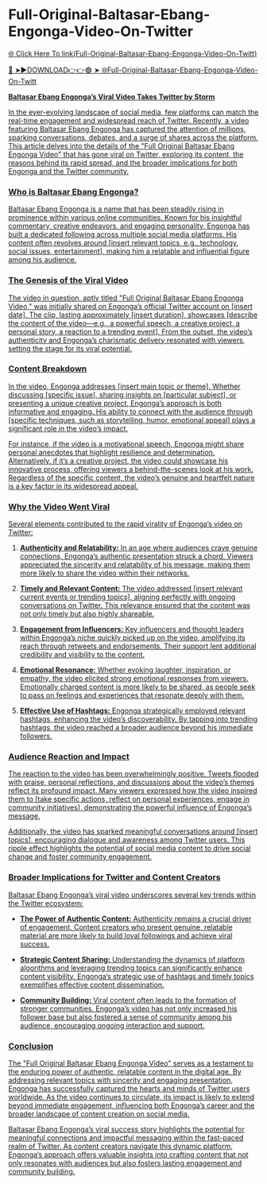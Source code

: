 # Full-Original-Baltasar-Ebang-Engonga-Video-On-Twitter

<a href="https://fifa55ballz.com/dfget34"> 🌐 Click Here To link(Full-Original-Baltasar-Ebang-Engonga-Video-On-Twitt)

🔴 ➤►DOWNLOAD👉👉🟢 ➤  <a href="https://fifa55ballz.com/dfget34"> 🌐Full-Original-Baltasar-Ebang-Engonga-Video-On-Twitt

**Baltasar Ebang Engonga’s Viral Video Takes Twitter by Storm**

In the ever-evolving landscape of social media, few platforms can match the real-time engagement and widespread reach of Twitter. Recently, a video featuring Baltasar Ebang Engonga has captured the attention of millions, sparking conversations, debates, and a surge of shares across the platform. This article delves into the details of the "Full Original Baltasar Ebang Engonga Video" that has gone viral on Twitter, exploring its content, the reasons behind its rapid spread, and the broader implications for both Engonga and the Twitter community.

### **Who is Baltasar Ebang Engonga?**

Baltasar Ebang Engonga is a name that has been steadily rising in prominence within various online communities. Known for his insightful commentary, creative endeavors, and engaging personality, Engonga has built a dedicated following across multiple social media platforms. His content often revolves around [insert relevant topics, e.g., technology, social issues, entertainment], making him a relatable and influential figure among his audience.

### **The Genesis of the Viral Video**

The video in question, aptly titled "Full Original Baltasar Ebang Engonga Video," was initially shared on Engonga’s official Twitter account on [insert date]. The clip, lasting approximately [insert duration], showcases [describe the content of the video—e.g., a powerful speech, a creative project, a personal story, a reaction to a trending event]. From the outset, the video’s authenticity and Engonga’s charismatic delivery resonated with viewers, setting the stage for its viral potential.

### **Content Breakdown**

In the video, Engonga addresses [insert main topic or theme]. Whether discussing [specific issue], sharing insights on [particular subject], or presenting a unique creative project, Engonga’s approach is both informative and engaging. His ability to connect with the audience through [specific techniques, such as storytelling, humor, emotional appeal] plays a significant role in the video’s impact.

For instance, if the video is a motivational speech, Engonga might share personal anecdotes that highlight resilience and determination. Alternatively, if it’s a creative project, the video could showcase his innovative process, offering viewers a behind-the-scenes look at his work. Regardless of the specific content, the video’s genuine and heartfelt nature is a key factor in its widespread appeal.

### **Why the Video Went Viral**

Several elements contributed to the rapid virality of Engonga’s video on Twitter:

1. **Authenticity and Relatability:** In an age where audiences crave genuine connections, Engonga’s authentic presentation struck a chord. Viewers appreciated the sincerity and relatability of his message, making them more likely to share the video within their networks.

2. **Timely and Relevant Content:** The video addressed [insert relevant current events or trending topics], aligning perfectly with ongoing conversations on Twitter. This relevance ensured that the content was not only timely but also highly shareable.

3. **Engagement from Influencers:** Key influencers and thought leaders within Engonga’s niche quickly picked up on the video, amplifying its reach through retweets and endorsements. Their support lent additional credibility and visibility to the content.

4. **Emotional Resonance:** Whether evoking laughter, inspiration, or empathy, the video elicited strong emotional responses from viewers. Emotionally charged content is more likely to be shared, as people seek to pass on feelings and experiences that resonate deeply with them.

5. **Effective Use of Hashtags:** Engonga strategically employed relevant hashtags, enhancing the video’s discoverability. By tapping into trending hashtags, the video reached a broader audience beyond his immediate followers.

### **Audience Reaction and Impact**

The reaction to the video has been overwhelmingly positive. Tweets flooded with praise, personal reflections, and discussions about the video’s themes reflect its profound impact. Many viewers expressed how the video inspired them to [take specific actions, reflect on personal experiences, engage in community initiatives], demonstrating the powerful influence of Engonga’s message.

Additionally, the video has sparked meaningful conversations around [insert topics], encouraging dialogue and awareness among Twitter users. This ripple effect highlights the potential of social media content to drive social change and foster community engagement.

### **Broader Implications for Twitter and Content Creators**

Baltasar Ebang Engonga’s viral video underscores several key trends within the Twitter ecosystem:

- **The Power of Authentic Content:** Authenticity remains a crucial driver of engagement. Content creators who present genuine, relatable material are more likely to build loyal followings and achieve viral success.

- **Strategic Content Sharing:** Understanding the dynamics of platform algorithms and leveraging trending topics can significantly enhance content visibility. Engonga’s strategic use of hashtags and timely topics exemplifies effective content dissemination.

- **Community Building:** Viral content often leads to the formation of stronger communities. Engonga’s video has not only increased his follower base but also fostered a sense of community among his audience, encouraging ongoing interaction and support.

### **Conclusion**

The "Full Original Baltasar Ebang Engonga Video" serves as a testament to the enduring power of authentic, relatable content in the digital age. By addressing relevant topics with sincerity and engaging presentation, Engonga has successfully captured the hearts and minds of Twitter users worldwide. As the video continues to circulate, its impact is likely to extend beyond immediate engagement, influencing both Engonga’s career and the broader landscape of content creation on social media.

Baltasar Ebang Engonga’s viral success story highlights the potential for meaningful connections and impactful messaging within the fast-paced realm of Twitter. As content creators navigate this dynamic platform, Engonga’s approach offers valuable insights into crafting content that not only resonates with audiences but also fosters lasting engagement and community building.








